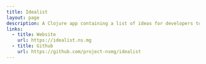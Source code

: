 ```yaml
---
title: Idealist
layout: page
description: A Clojure app containing a list of ideas for developers to work on.
links:
  - title: Website
    url: https://idealist.ns.mg
  - title: Github
    url: https://github.com/project-nsmg/idealist
---
```

